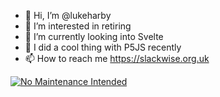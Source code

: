- 👋 Hi, I’m @lukeharby
- 👀 I’m interested in retiring
- 🌱 I’m currently looking into Svelte
- 🥶 I did a cool thing with P5JS recently 
- 📫 How to reach me https://slackwise.org.uk

[![No Maintenance Intended](http://unmaintained.tech/badge.svg)](http://unmaintained.tech/)

<!---
lukeharbyakqa/lukeharbyakqa is a ✨ special ✨ repository because its `README.md` (this file) appears on your GitHub profile.
You can click the Preview link to take a look at your changes.
--->
